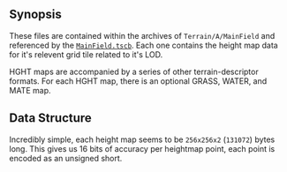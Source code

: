 ## Synopsis

These files are contained within the archives of `Terrain/A/MainField` and referenced by
the [`MainField.tscb`](tscb.md). Each one contains the height map data for it's relevent
grid tile related to it's LOD.

HGHT maps are accompanied by a series of other terrain-descriptor formats. For each
HGHT map, there is an optional GRASS, WATER, and MATE map.

## Data Structure

Incredibly simple, each height map seems to be `256x256x2` (`131072`) bytes long.
This gives us 16 bits of accuracy per heightmap point, each point is encoded as
an unsigned short.
